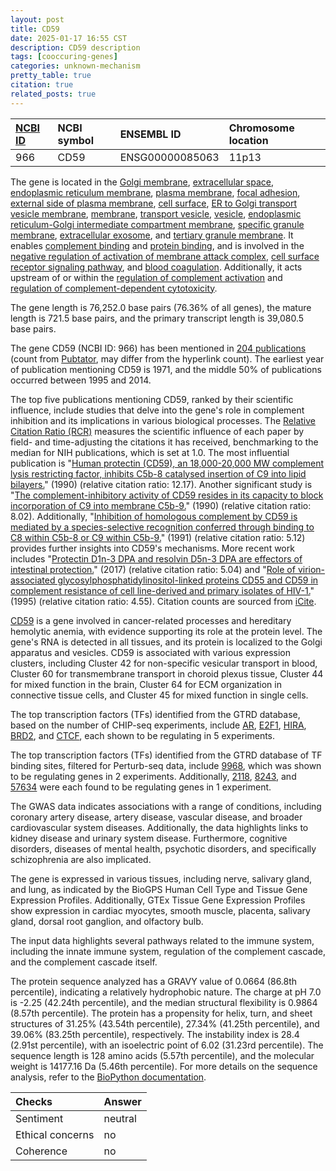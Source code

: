 ```yaml
---
layout: post
title: CD59
date: 2025-01-17 16:55 CST
description: CD59 description
tags: [cooccuring-genes]
categories: unknown-mechanism
pretty_table: true
citation: true
related_posts: true
---
```




| [NCBI ID](https://www.ncbi.nlm.nih.gov/gene/966) | NCBI symbol | ENSEMBL ID | Chromosome location |
| :-------- | :------- | :-------- | :------- |
| 966  | CD59 | ENSG00000085063 | 11p13 |



The gene is located in the [Golgi membrane](https://amigo.geneontology.org/amigo/term/GO:0000139), [extracellular space](https://amigo.geneontology.org/amigo/term/GO:0005615), [endoplasmic reticulum membrane](https://amigo.geneontology.org/amigo/term/GO:0005789), [plasma membrane](https://amigo.geneontology.org/amigo/term/GO:0005886), [focal adhesion](https://amigo.geneontology.org/amigo/term/GO:0005925), [external side of plasma membrane](https://amigo.geneontology.org/amigo/term/GO:0009897), [cell surface](https://amigo.geneontology.org/amigo/term/GO:0009986), [ER to Golgi transport vesicle membrane](https://amigo.geneontology.org/amigo/term/GO:0012507), [membrane](https://amigo.geneontology.org/amigo/term/GO:0016020), [transport vesicle](https://amigo.geneontology.org/amigo/term/GO:0030133), [vesicle](https://amigo.geneontology.org/amigo/term/GO:0031982), [endoplasmic reticulum-Golgi intermediate compartment membrane](https://amigo.geneontology.org/amigo/term/GO:0033116), [specific granule membrane](https://amigo.geneontology.org/amigo/term/GO:0035579), [extracellular exosome](https://amigo.geneontology.org/amigo/term/GO:0070062), and [tertiary granule membrane](https://amigo.geneontology.org/amigo/term/GO:0070821). It enables [complement binding](https://amigo.geneontology.org/amigo/term/GO:0001848) and [protein binding](https://amigo.geneontology.org/amigo/term/GO:0005515), and is involved in the [negative regulation of activation of membrane attack complex](https://amigo.geneontology.org/amigo/term/GO:0001971), [cell surface receptor signaling pathway](https://amigo.geneontology.org/amigo/term/GO:0007166), and [blood coagulation](https://amigo.geneontology.org/amigo/term/GO:0007596). Additionally, it acts upstream of or within the [regulation of complement activation](https://amigo.geneontology.org/amigo/term/GO:0030449) and [regulation of complement-dependent cytotoxicity](https://amigo.geneontology.org/amigo/term/GO:1903659).


The gene length is 76,252.0 base pairs (76.36% of all genes), the mature length is 721.5 base pairs, and the primary transcript length is 39,080.5 base pairs.


The gene CD59 (NCBI ID: 966) has been mentioned in [204 publications](https://pubmed.ncbi.nlm.nih.gov/?term=%22CD59%22) (count from [Pubtator](https://academic.oup.com/nar/article/47/W1/W587/5494727), may differ from the hyperlink count). The earliest year of publication mentioning CD59 is 1971, and the middle 50% of publications occurred between 1995 and 2014.


The top five publications mentioning CD59, ranked by their scientific influence, include studies that delve into the gene's role in complement inhibition and its implications in various biological processes. The [Relative Citation Ratio (RCR)](https://journals.plos.org/plosbiology/article?id=10.1371/journal.pbio.1002541) measures the scientific influence of each paper by field- and time-adjusting the citations it has received, benchmarking to the median for NIH publications, which is set at 1.0. The most influential publication is "[Human protectin (CD59), an 18,000-20,000 MW complement lysis restricting factor, inhibits C5b-8 catalysed insertion of C9 into lipid bilayers.](https://pubmed.ncbi.nlm.nih.gov/1698710)" (1990) (relative citation ratio: 12.17). Another significant study is "[The complement-inhibitory activity of CD59 resides in its capacity to block incorporation of C9 into membrane C5b-9.](https://pubmed.ncbi.nlm.nih.gov/1691760)" (1990) (relative citation ratio: 8.02). Additionally, "[Inhibition of homologous complement by CD59 is mediated by a species-selective recognition conferred through binding to C8 within C5b-8 or C9 within C5b-9.](https://pubmed.ncbi.nlm.nih.gov/1706395)" (1991) (relative citation ratio: 5.12) provides further insights into CD59's mechanisms. More recent work includes "[Protectin D1n-3 DPA and resolvin D5n-3 DPA are effectors of intestinal protection.](https://pubmed.ncbi.nlm.nih.gov/28356517)" (2017) (relative citation ratio: 5.04) and "[Role of virion-associated glycosylphosphatidylinositol-linked proteins CD55 and CD59 in complement resistance of cell line-derived and primary isolates of HIV-1.](https://pubmed.ncbi.nlm.nih.gov/7543140)" (1995) (relative citation ratio: 4.55). Citation counts are sourced from [iCite](https://icite.od.nih.gov).


[CD59](https://www.proteinatlas.org/ENSG00000085063-CD59) is a gene involved in cancer-related processes and hereditary hemolytic anemia, with evidence supporting its role at the protein level. The gene's RNA is detected in all tissues, and its protein is localized to the Golgi apparatus and vesicles. CD59 is associated with various expression clusters, including Cluster 42 for non-specific vesicular transport in blood, Cluster 60 for transmembrane transport in choroid plexus tissue, Cluster 44 for mixed function in the brain, Cluster 64 for ECM organization in connective tissue cells, and Cluster 45 for mixed function in single cells.


The top transcription factors (TFs) identified from the GTRD database, based on the number of CHIP-seq experiments, include [AR](https://www.ncbi.nlm.nih.gov/gene/367), [E2F1](https://www.ncbi.nlm.nih.gov/gene/1869), [HIRA](https://www.ncbi.nlm.nih.gov/gene/7290), [BRD2](https://www.ncbi.nlm.nih.gov/gene/6046), and [CTCF](https://www.ncbi.nlm.nih.gov/gene/10664), each shown to be regulating in 5 experiments.


The top transcription factors (TFs) identified from the GTRD database of TF binding sites, filtered for Perturb-seq data, include [9968](https://www.ncbi.nlm.nih.gov/gene/9968), which was shown to be regulating genes in 2 experiments. Additionally, [2118](https://www.ncbi.nlm.nih.gov/gene/2118), [8243](https://www.ncbi.nlm.nih.gov/gene/8243), and [57634](https://www.ncbi.nlm.nih.gov/gene/57634) were each found to be regulating genes in 1 experiment.


The GWAS data indicates associations with a range of conditions, including coronary artery disease, artery disease, vascular disease, and broader cardiovascular system diseases. Additionally, the data highlights links to kidney disease and urinary system disease. Furthermore, cognitive disorders, diseases of mental health, psychotic disorders, and specifically schizophrenia are also implicated.



The gene is expressed in various tissues, including nerve, salivary gland, and lung, as indicated by the BioGPS Human Cell Type and Tissue Gene Expression Profiles. Additionally, GTEx Tissue Gene Expression Profiles show expression in cardiac myocytes, smooth muscle, placenta, salivary gland, dorsal root ganglion, and olfactory bulb.


The input data highlights several pathways related to the immune system, including the innate immune system, regulation of the complement cascade, and the complement cascade itself.



The protein sequence analyzed has a GRAVY value of 0.0664 (86.8th percentile), indicating a relatively hydrophobic nature. The charge at pH 7.0 is -2.25 (42.24th percentile), and the median structural flexibility is 0.9864 (8.57th percentile). The protein has a propensity for helix, turn, and sheet structures of 31.25% (43.54th percentile), 27.34% (41.25th percentile), and 39.06% (83.25th percentile), respectively. The instability index is 28.4 (2.91st percentile), with an isoelectric point of 6.02 (31.23rd percentile). The sequence length is 128 amino acids (5.57th percentile), and the molecular weight is 14177.16 Da (5.46th percentile). For more details on the sequence analysis, refer to the [BioPython documentation](https://biopython.org/docs/1.75/api/Bio.SeqUtils.ProtParam.html).





| Checks    | Answer |
| :-------- | :------- |
| Sentiment  | neutral   |
| Ethical concerns | no     |
| Coherence    | no    |